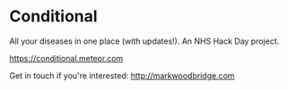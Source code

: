Conditional
===========
All your diseases in one place (with updates!). An NHS Hack Day project.

https://conditional.meteor.com

Get in touch if you're interested: http://markwoodbridge.com

